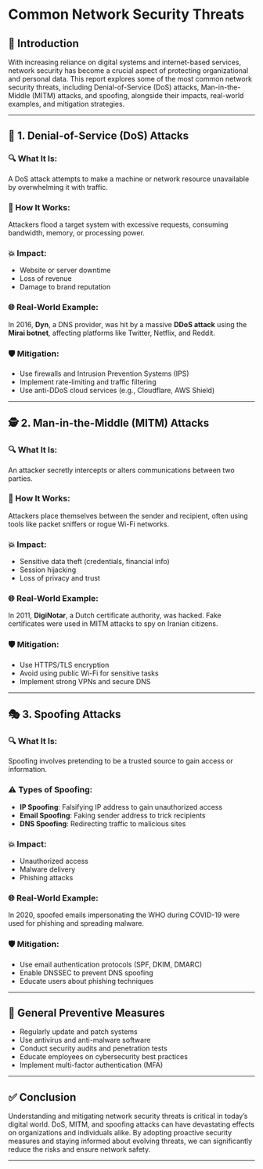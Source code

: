 # Common Network Security Threats

## 📘 Introduction

With increasing reliance on digital systems and internet-based services, network security has become a crucial aspect of protecting organizational and personal data. This report explores some of the most common network security threats, including Denial-of-Service (DoS) attacks, Man-in-the-Middle (MITM) attacks, and spoofing, alongside their impacts, real-world examples, and mitigation strategies.

---

## 🛑 1. Denial-of-Service (DoS) Attacks

### 🔍 What It Is:
A DoS attack attempts to make a machine or network resource unavailable by overwhelming it with traffic.

### 🎯 How It Works:
Attackers flood a target system with excessive requests, consuming bandwidth, memory, or processing power.

### 💥 Impact:
- Website or server downtime
- Loss of revenue
- Damage to brand reputation

### 🌐 Real-World Example:
In 2016, **Dyn**, a DNS provider, was hit by a massive **DDoS attack** using the **Mirai botnet**, affecting platforms like Twitter, Netflix, and Reddit.

### 🛡️ Mitigation:
- Use firewalls and Intrusion Prevention Systems (IPS)
- Implement rate-limiting and traffic filtering
- Use anti-DDoS cloud services (e.g., Cloudflare, AWS Shield)

---

## 🕵️ 2. Man-in-the-Middle (MITM) Attacks

### 🔍 What It Is:
An attacker secretly intercepts or alters communications between two parties.

### 🎯 How It Works:
Attackers place themselves between the sender and recipient, often using tools like packet sniffers or rogue Wi-Fi networks.

### 💥 Impact:
- Sensitive data theft (credentials, financial info)
- Session hijacking
- Loss of privacy and trust

### 🌐 Real-World Example:
In 2011, **DigiNotar**, a Dutch certificate authority, was hacked. Fake certificates were used in MITM attacks to spy on Iranian citizens.

### 🛡️ Mitigation:
- Use HTTPS/TLS encryption
- Avoid using public Wi-Fi for sensitive tasks
- Implement strong VPNs and secure DNS

---

## 🎭 3. Spoofing Attacks

### 🔍 What It Is:
Spoofing involves pretending to be a trusted source to gain access or information.

### ⚠️ Types of Spoofing:
- **IP Spoofing**: Falsifying IP address to gain unauthorized access
- **Email Spoofing**: Faking sender address to trick recipients
- **DNS Spoofing**: Redirecting traffic to malicious sites

### 💥 Impact:
- Unauthorized access
- Malware delivery
- Phishing attacks

### 🌐 Real-World Example:
In 2020, spoofed emails impersonating the WHO during COVID-19 were used for phishing and spreading malware.

### 🛡️ Mitigation:
- Use email authentication protocols (SPF, DKIM, DMARC)
- Enable DNSSEC to prevent DNS spoofing
- Educate users about phishing techniques

---

## 📌 General Preventive Measures

- Regularly update and patch systems
- Use antivirus and anti-malware software
- Conduct security audits and penetration tests
- Educate employees on cybersecurity best practices
- Implement multi-factor authentication (MFA)

---

## ✅ Conclusion

Understanding and mitigating network security threats is critical in today’s digital world. DoS, MITM, and spoofing attacks can have devastating effects on organizations and individuals alike. By adopting proactive security measures and staying informed about evolving threats, we can significantly reduce the risks and ensure network safety.

---
